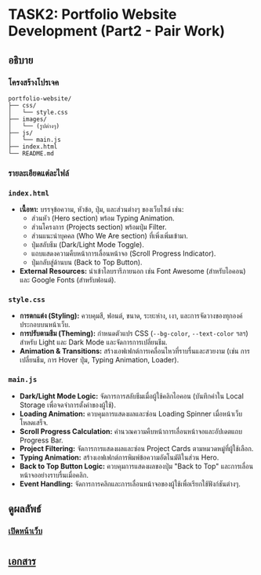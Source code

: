 # TASK2: Portfolio Website Development (Part2 - Pair Work)

## อธิบาย
### โครงสร้างโปรเจค
    portfolio-website/
    ├── css/
    │   └── style.css 
    ├── images/
    │   └── (รูปต่างๆ)
    ├── js/
    │   └── main.js
    ├── index.html
    └── README.md

### รายละเอียดแต่ละไฟล์
### `index.html`
* **เนื้อหา:** บรรจุข้อความ, หัวข้อ, ปุ่ม, และส่วนต่างๆ ของเว็บไซต์ เช่น:
    * ส่วนหัว (Hero section) พร้อม Typing Animation.
    * ส่วนโครงการ (Projects section) พร้อมปุ่ม Filter.
    * ส่วนแนะนำบุคคล (Who We Are section) ที่เพิ่งเพิ่มเข้ามา.
    * ปุ่มสลับธีม (Dark/Light Mode Toggle).
    * แถบแสดงความคืบหน้าการเลื่อนหน้าจอ (Scroll Progress Indicator).
    * ปุ่มกลับสู่ด้านบน (Back to Top Button).
* **External Resources:** นำเข้าไลบรารีภายนอก เช่น Font Awesome (สำหรับไอคอน) และ Google Fonts (สำหรับฟอนต์).

### `style.css`
* **การตกแต่ง (Styling):** ควบคุมสี, ฟอนต์, ขนาด, ระยะห่าง, เงา, และการจัดวางของทุกองค์ประกอบบนหน้าเว็บ.
* **การปรับตามธีม (Theming):** กำหนดตัวแปร CSS (`--bg-color`, `--text-color` ฯลฯ) สำหรับ Light และ Dark Mode และจัดการการเปลี่ยนธีม.
* **Animation & Transitions:** สร้างเอฟเฟกต์การเคลื่อนไหวที่ราบรื่นและสวยงาม (เช่น การเปลี่ยนธีม, การ Hover ปุ่ม, Typing Animation, Loader).

### `main.js`
* **Dark/Light Mode Logic:** จัดการการสลับธีมเมื่อผู้ใช้คลิกไอคอน (บันทึกค่าใน Local Storage เพื่อจดจำการตั้งค่าของผู้ใช้).
* **Loading Animation:** ควบคุมการแสดงผลและซ่อน Loading Spinner เมื่อหน้าเว็บโหลดเสร็จ.
* **Scroll Progress Calculation:** คำนวณความคืบหน้าการเลื่อนหน้าจอและอัปเดตแถบ Progress Bar.
* **Project Filtering:** จัดการการแสดงผลและซ่อน Project Cards ตามหมวดหมู่ที่ผู้ใช้เลือก.
* **Typing Animation:** สร้างเอฟเฟกต์การพิมพ์ข้อความอัตโนมัติในส่วน Hero.
* **Back to Top Button Logic:** ควบคุมการแสดงผลของปุ่ม "Back to Top" และการเลื่อนหน้าจออย่างราบรื่นเมื่อคลิก.
* **Event Handling:** จัดการการคลิกและการเลื่อนหน้าจอของผู้ใช้เพื่อเรียกใช้ฟังก์ชันต่างๆ.

## ดูผลลัพธ์
### [เปิดหน้าเว็บ](https://glittery-entremet-50e1db.netlify.app/)

#
## [เอกสาร](https://docs.google.com/document/d/1CkBsPqXEGCGwgipGnpByEeNlSO5KxhsWF2_sGRFt8fw/edit?usp=sharing)
